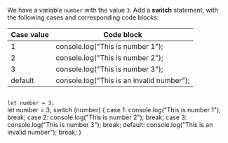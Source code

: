 We have a variable `number` with the value `3`. Add a **switch** statement, with the following cases and corresponding code blocks:

| Case value | Code block                                |
| ---------- | ----------------------------------------- |
| 1          | console.log("This is number 1");          |
| 2          | console.log("This is number 2");          |
| 3          | console.log("This is number 3");          |
| default    | console.log("This is an invalid number"); |

<Editor type="exercise" lang="javascript">
<code>
let number = 3;
</code>

<solution>
let number = 3;
switch (number) {
  case 1:
    console.log("This is number 1");
    break;
  case 2:
    console.log("This is number 2");
    break;
  case 3:
    console.log("This is number 3");
    break;
  default:
    console.log("This is an invalid number");
    break;
}
</solution>
</Editor>